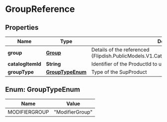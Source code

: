 
# GroupReference

## Properties
Name | Type | Description | Notes
------------ | ------------- | ------------- | -------------
**group** | [**Group**](Group.md) | Details of the referenced {Flipdish.PublicModels.V1.Catalog.Products.GroupReference.Group} |  [optional]
**catalogItemId** | **String** | Identifier of the ProductId to use as SubProduct | 
**groupType** | [**GroupTypeEnum**](#GroupTypeEnum) | Type of the SupProduct | 


<a name="GroupTypeEnum"></a>
## Enum: GroupTypeEnum
Name | Value
---- | -----
MODIFIERGROUP | &quot;ModifierGroup&quot;



